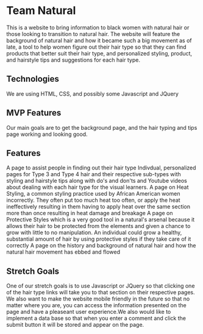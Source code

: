# Team Natural
This is a website to bring information to black women with natural hair or those looking to transition to natural hair. The website will feature the background of natural hair and how it became such a big movement as of late, a tool to help women figure out their hair type so that they can find products that better suit their hair type, and personalized styling, product, and hairstyle tips and suggestions for each hair type.

## Technologies
We are using HTML, CSS, and possibly some Javascript and JQuery

## MVP Features
Our main goals are to get the background page, and the hair typing and tips page working and looking good.

## Features
A page to assist people in finding out their hair type
Indivdual, personalized pages for Type 3 and Type 4 hair and their respective sub-types with styling and hairstyle tips along with do's and don'ts and Youtube videos about dealing with each hair type for the visual learners.
A page on Heat Styling, a common styling practice used by African American women incorrectly. They often put too much heat too often, or apply the heat ineffectively resulting in them having to apply heat over the same section more than once resulting in heat damage and breakage
A page on Protective Styles which is a very good tool in a natural's arsenal because it allows their hair to be protected from the elements and given a chance to grow with little to no manipulation. An individual could grow a healthy, substantial amount of hair by using protective styles if they take care of it correctly
A page on the history and background of natural hair and how the natural hair movement has ebbed and flowed

## Stretch Goals
One of our stretch goals is to use Javascript or JQuery so that clicking one of the hair type links will take you to that section on their respective pages. 
We also want to make the website mobile friendly in the future so that no matter where you are, you can access the information presented on the  page and have a pleaseant user experience.We also would like to implement a data base so that when you enter a comment and click the submit button it will be stored and appear on the page.
